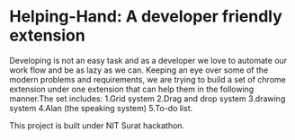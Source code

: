 # Helping-Hand: A developer friendly extension
Developing is not an easy task and as a developer we love to automate our work flow and be as lazy as we can. Keeping an eye over some of the modern problems and requirements, we are trying to build a set of chrome extension under one extension that can help them in the following manner.The set includes:
1.Grid system
2.Drag and drop system
3.drawing system
4.Alan (the speaking system)
5.To-do list.

This project is built under NIT Surat hackathon.
